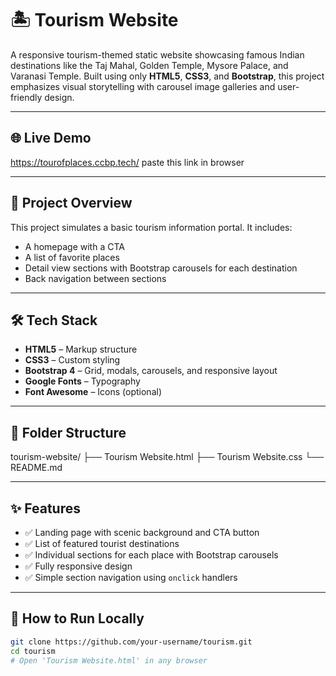# 🏝️ Tourism Website

A responsive tourism-themed static website showcasing famous Indian destinations like the Taj Mahal, Golden Temple, Mysore Palace, and Varanasi Temple. Built using only **HTML5**, **CSS3**, and **Bootstrap**, this project emphasizes visual storytelling with carousel image galleries and user-friendly design.

---

## 🌐 Live Demo
https://tourofplaces.ccbp.tech/  paste this link in browser

---

## 🧠 Project Overview

This project simulates a basic tourism information portal. It includes:
- A homepage with a CTA
- A list of favorite places
- Detail view sections with Bootstrap carousels for each destination
- Back navigation between sections

---

## 🛠️ Tech Stack

- **HTML5** – Markup structure
- **CSS3** – Custom styling
- **Bootstrap 4** – Grid, modals, carousels, and responsive layout
- **Google Fonts** – Typography
- **Font Awesome** – Icons (optional)

---

## 📂 Folder Structure

tourism-website/
├── Tourism Website.html
├── Tourism Website.css
└── README.md


---

## ✨ Features

- ✅ Landing page with scenic background and CTA button
- ✅ List of featured tourist destinations
- ✅ Individual sections for each place with Bootstrap carousels
- ✅ Fully responsive design
- ✅ Simple section navigation using `onclick` handlers

---

## 🚀 How to Run Locally

```bash
git clone https://github.com/your-username/tourism.git
cd tourism
# Open 'Tourism Website.html' in any browser
